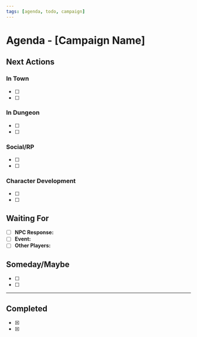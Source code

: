 ```yaml
---
tags: [agenda, todo, campaign]
---
```


# Agenda - [Campaign Name]

## Next Actions

### In Town
- [ ] 
- [ ] 

### In Dungeon
- [ ] 
- [ ] 

### Social/RP
- [ ] 
- [ ] 

### Character Development
- [ ] 
- [ ] 

## Waiting For
- [ ] **NPC Response:** 
- [ ] **Event:** 
- [ ] **Other Players:** 

## Someday/Maybe
- [ ] 
- [ ] 

---

## Completed
- [x] 
- [x]